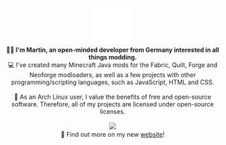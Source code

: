 <p align="center">
  <img src="retrowave_moon.png" width=100><br>
  <b>👋🏼 I'm Martin, an open-minded developer from Germany interested in all things modding.</b><br>
  💻 I've created many Minecraft Java mods for the Fabric, Quilt, Forge and Neoforge modloaders, as well as a few projects with other programming/scripting languages, such as JavaScript, HTML and CSS.<br><br>
  🐧 As an Arch Linux user, I value the benefits of free and open-source software. Therefore, all of my projects are licensed under open-source licenses.
  <br><br>
  <img src="https://github-readme-stats.vercel.app/api?username=Motschen&show_icons=true&hide_border=true&theme=ambient_gradient&bg_color=25,4158a0,00aaaa,77aa00"><br>
  🥳 Find out more on my new <a href="https://midnightdust.eu/">website</a>!
</p>
